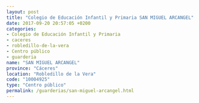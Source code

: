 ```yaml
---
layout: post
title: "Colegio de Educación Infantil y Primaria SAN MIGUEL ARCANGEL"
date: 2017-09-20 20:57:05 +0200
categories:
- Colegio de Educación Infantil y Primaria
- caceres
- robledillo-de-la-vera
- Centro público
- guarderia
name: "SAN MIGUEL ARCANGEL"
province: "Cáceres"
location: "Robledillo de la Vera"
code: "10004925"
type: "Centro público"
permalink: /guarderias/san-miguel-arcangel.html
---
```

